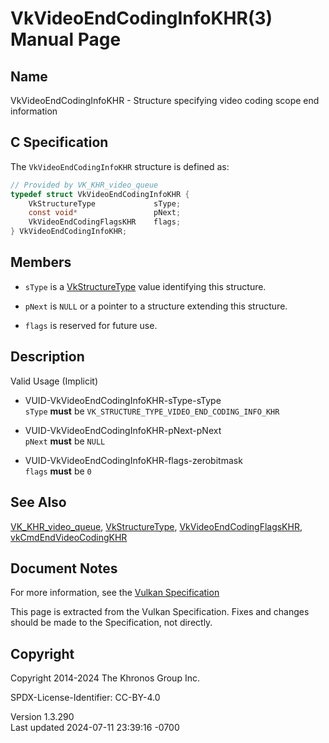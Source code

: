 # VkVideoEndCodingInfoKHR(3) Manual Page

## Name

VkVideoEndCodingInfoKHR - Structure specifying video coding scope end
information



## <a href="#_c_specification" class="anchor"></a>C Specification

The `VkVideoEndCodingInfoKHR` structure is defined as:

``` c
// Provided by VK_KHR_video_queue
typedef struct VkVideoEndCodingInfoKHR {
    VkStructureType             sType;
    const void*                 pNext;
    VkVideoEndCodingFlagsKHR    flags;
} VkVideoEndCodingInfoKHR;
```

## <a href="#_members" class="anchor"></a>Members

- `sType` is a [VkStructureType](https://registry.khronos.org/vulkan/specs/1.3-extensions/man/html/VkStructureType.html) value identifying
  this structure.

- `pNext` is `NULL` or a pointer to a structure extending this
  structure.

- `flags` is reserved for future use.

## <a href="#_description" class="anchor"></a>Description

Valid Usage (Implicit)

- <a href="#VUID-VkVideoEndCodingInfoKHR-sType-sType"
  id="VUID-VkVideoEndCodingInfoKHR-sType-sType"></a>
  VUID-VkVideoEndCodingInfoKHR-sType-sType  
  `sType` **must** be `VK_STRUCTURE_TYPE_VIDEO_END_CODING_INFO_KHR`

- <a href="#VUID-VkVideoEndCodingInfoKHR-pNext-pNext"
  id="VUID-VkVideoEndCodingInfoKHR-pNext-pNext"></a>
  VUID-VkVideoEndCodingInfoKHR-pNext-pNext  
  `pNext` **must** be `NULL`

- <a href="#VUID-VkVideoEndCodingInfoKHR-flags-zerobitmask"
  id="VUID-VkVideoEndCodingInfoKHR-flags-zerobitmask"></a>
  VUID-VkVideoEndCodingInfoKHR-flags-zerobitmask  
  `flags` **must** be `0`

## <a href="#_see_also" class="anchor"></a>See Also

[VK_KHR_video_queue](https://registry.khronos.org/vulkan/specs/1.3-extensions/man/html/VK_KHR_video_queue.html),
[VkStructureType](https://registry.khronos.org/vulkan/specs/1.3-extensions/man/html/VkStructureType.html),
[VkVideoEndCodingFlagsKHR](https://registry.khronos.org/vulkan/specs/1.3-extensions/man/html/VkVideoEndCodingFlagsKHR.html),
[vkCmdEndVideoCodingKHR](https://registry.khronos.org/vulkan/specs/1.3-extensions/man/html/vkCmdEndVideoCodingKHR.html)

## <a href="#_document_notes" class="anchor"></a>Document Notes

For more information, see the <a
href="https://registry.khronos.org/vulkan/specs/1.3-extensions/html/vkspec.html#VkVideoEndCodingInfoKHR"
target="_blank" rel="noopener">Vulkan Specification</a>

This page is extracted from the Vulkan Specification. Fixes and changes
should be made to the Specification, not directly.

## <a href="#_copyright" class="anchor"></a>Copyright

Copyright 2014-2024 The Khronos Group Inc.

SPDX-License-Identifier: CC-BY-4.0

Version 1.3.290  
Last updated 2024-07-11 23:39:16 -0700
